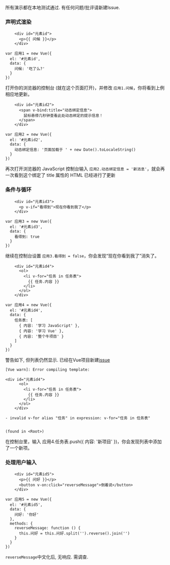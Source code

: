 所有演示都在本地测试通过. 有任何问题/批评请新建Issue.

### 声明式渲染

```
    <div id="元素id">
      <p>{{ 问候 }}</p>
    </div>
```
```
var 应用1 = new Vue({
  el: '#元素id',
  data: {
    问候: '吃了么?'
  }
})
```
打开你的浏览器的控制台 (就在这个页面打开)，并修改 `应用1.问候`，你将看到上例相应地更新。

```
    <div id="元素id2">
      <span v-bind:title="动态绑定信息">
        鼠标悬停几秒钟查看此处动态绑定的提示信息！
      </span>
    </div>
```
```
var 应用2 = new Vue({
  el: '#元素id2',
  data: {
    动态绑定信息: '页面加载于 ' + new Date().toLocaleString()
  }
})
```
再次打开浏览器的 JavaScript 控制台输入 `应用2.动态绑定信息 = '新消息'`，就会再一次看到这个绑定了 title 属性的 HTML 已经进行了更新

### 条件与循环

```
    <div id="元素id3">
      <p v-if="看得到">现在你看到我了</p>
    </div>
```
```
var 应用3 = new Vue({
  el: '#元素id3',
  data: {
    看得到: true
  }
})
```

继续在控制台设置 `应用3.看得到 = false`，你会发现“现在你看到我了”消失了。

```
    <div id="元素id4">
      <ol>
        <li v-for="任务 in 任务表">
          {{ 任务.内容 }}
        </li>
      </ol>
    </div>
```
```
var 应用4 = new Vue({
  el: '#元素id4',
  data: {
    任务表: [
      { 内容: '学习 JavaScript' },
      { 内容: '学习 Vue' },
      { 内容: '整个牛项目' }
    ]
  }
})
```
警告如下, 但列表仍然显示. 已经在Vue项目新建[issue](https://github.com/vuejs/vue/issues/6971)
```
[Vue warn]: Error compiling template:

<div id="元素id4">
      <ol>
        <li v-for="任务 in 任务表">
          {{ 任务.内容 }}
        </li>
      </ol>
    </div>

- invalid v-for alias "任务" in expression: v-for="任务 in 任务表"


(found in <Root>)
```
在控制台里，输入 应用4.任务表.push({ 内容: '新项目' })，你会发现列表中添加了一个新项。

### 处理用户输入
```
    <div id="元素id5">
      <p>{{ 问好 }}</p>
      <button v-on:click="reverseMessage">倒着说</button>
    </div>
```
```
var 应用5 = new Vue({
  el: '#元素id5',
  data: {
    问好: '你好'
  },
  methods: {
    reverseMessage: function () {
      this.问好 = this.问好.split('').reverse().join('')
    }
  }
})
```
`reverseMessage`中文化后, 无响应. 需调查.

